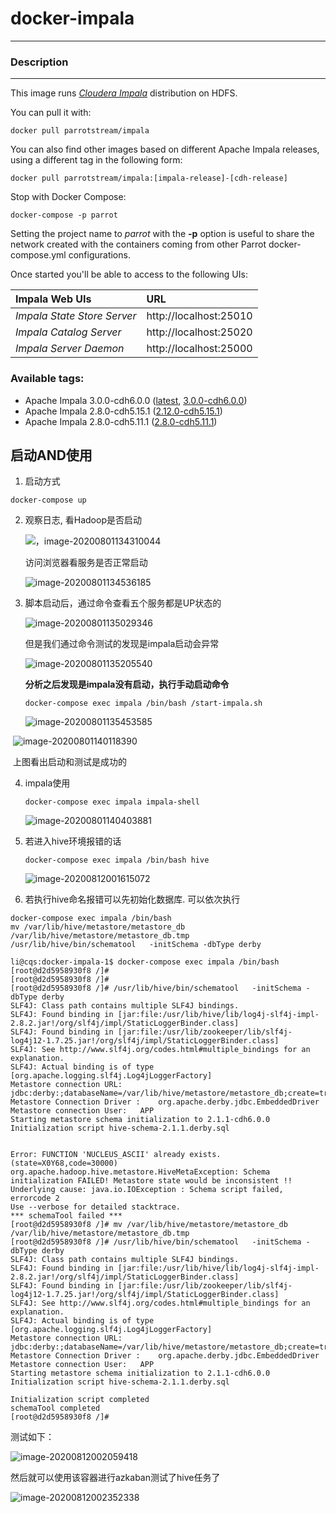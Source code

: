 # **docker-impala**
___

### Description
___

This image runs [*Cloudera Impala*](https://www.cloudera.com/products/open-source/apache-hadoop/impala.html) distribution on HDFS.

You can pull it with:

    docker pull parrotstream/impala


You can also find other images based on different Apache Impala releases, using a different tag in the following form:

    docker pull parrotstream/impala:[impala-release]-[cdh-release]


Stop with Docker Compose:

    docker-compose -p parrot

Setting the project name to *parrot* with the **-p** option is useful to share the network created with the containers coming from other Parrot docker-compose.yml configurations.

Once started you'll be able to access to the following UIs:

| **Impala Web UIs**           |**URL**                    |
|:----------------------------|:--------------------------|
| *Impala State Store Server* | http://localhost:25010    |
| *Impala Catalog Server*     | http://localhost:25020    |
| *Impala Server Daemon*      | http://localhost:25000    |

### Available tags:

- Apache Impala 3.0.0-cdh6.0.0 ([latest](https://github.com/parrot-stream/docker-impala/blob/latest/Dockerfile), [3.0.0-cdh6.0.0](https://github.com/parrot-stream/docker-impala/blob/3.0.0-cdh6.0.0/Dockerfile))
- Apache Impala 2.8.0-cdh5.15.1 ([2.12.0-cdh5.15.1](https://github.com/parrot-stream/docker-impala/blob/2.12.0-cdh5.15.1/Dockerfile))
- Apache Impala 2.8.0-cdh5.11.1 ([2.8.0-cdh5.11.1](https://github.com/parrot-stream/docker-impala/blob/2.8.0-cdh5.11.1/Dockerfile))





## 启动AND使用


1. 启动方式
```shell
docker-compose up 
```
2. 观察日志, 看Hadoop是否启动

   ![，image-20200801134310044](./imgs/image-20200801134310044.png)

   访问浏览器看服务是否正常启动

   ![image-20200801134536185](./imgs/image-20200801134536185.png)

3. 脚本启动后，通过命令查看五个服务都是UP状态的

   ![image-20200801135029346](./imgs/image-20200801135029346.png)

   但是我们通过命令测试的发现是impala启动会异常

   ![image-20200801135205540](./imgs/image-20200801135205540.png)

   **分析之后发现是impala没有启动，执行手动启动命令**

   ```
   docker-compose exec impala /bin/bash /start-impala.sh 
   ```

   

   ![image-20200801135453585](./imgs/image-20200801135453585.png)

​      ![image-20200801140118390](./imgs/image-20200801140118390.png)

​      上图看出启动和测试是成功的


4. impala使用

   ```shell
   docker-compose exec impala impala-shell
   ```

   ![image-20200801140403881](./imgs/image-20200801140403881.png)


5. 若进入hive环境报错的话

   ```shell
   docker-compose exec impala /bin/bash hive 
   ```

   ![image-20200812001615072](./imgs/image-20200812001615072.png)

   

6. 若执行hive命名报错可以先初始化数据库. 可以依次执行
```
docker-compose exec impala /bin/bash
mv /var/lib/hive/metastore/metastore_db /var/lib/hive/metastore/metastore_db.tmp
/usr/lib/hive/bin/schematool   -initSchema -dbType derby
```

```shell
li@cqs:docker-impala-1$ docker-compose exec impala /bin/bash 
[root@d2d5958930f8 /]# 
[root@d2d5958930f8 /]# 
[root@d2d5958930f8 /]# /usr/lib/hive/bin/schematool   -initSchema -dbType derby
SLF4J: Class path contains multiple SLF4J bindings.
SLF4J: Found binding in [jar:file:/usr/lib/hive/lib/log4j-slf4j-impl-2.8.2.jar!/org/slf4j/impl/StaticLoggerBinder.class]
SLF4J: Found binding in [jar:file:/usr/lib/zookeeper/lib/slf4j-log4j12-1.7.25.jar!/org/slf4j/impl/StaticLoggerBinder.class]
SLF4J: See http://www.slf4j.org/codes.html#multiple_bindings for an explanation.
SLF4J: Actual binding is of type [org.apache.logging.slf4j.Log4jLoggerFactory]
Metastore connection URL:	 jdbc:derby:;databaseName=/var/lib/hive/metastore/metastore_db;create=true
Metastore Connection Driver :	 org.apache.derby.jdbc.EmbeddedDriver
Metastore connection User:	 APP
Starting metastore schema initialization to 2.1.1-cdh6.0.0
Initialization script hive-schema-2.1.1.derby.sql

 
Error: FUNCTION 'NUCLEUS_ASCII' already exists. (state=X0Y68,code=30000)
org.apache.hadoop.hive.metastore.HiveMetaException: Schema initialization FAILED! Metastore state would be inconsistent !!
Underlying cause: java.io.IOException : Schema script failed, errorcode 2
Use --verbose for detailed stacktrace.
*** schemaTool failed ***
[root@d2d5958930f8 /]# mv /var/lib/hive/metastore/metastore_db /var/lib/hive/metastore/metastore_db.tmp
[root@d2d5958930f8 /]# /usr/lib/hive/bin/schematool   -initSchema -dbType derby
SLF4J: Class path contains multiple SLF4J bindings.
SLF4J: Found binding in [jar:file:/usr/lib/hive/lib/log4j-slf4j-impl-2.8.2.jar!/org/slf4j/impl/StaticLoggerBinder.class]
SLF4J: Found binding in [jar:file:/usr/lib/zookeeper/lib/slf4j-log4j12-1.7.25.jar!/org/slf4j/impl/StaticLoggerBinder.class]
SLF4J: See http://www.slf4j.org/codes.html#multiple_bindings for an explanation.
SLF4J: Actual binding is of type [org.apache.logging.slf4j.Log4jLoggerFactory]
Metastore connection URL:	 jdbc:derby:;databaseName=/var/lib/hive/metastore/metastore_db;create=true
Metastore Connection Driver :	 org.apache.derby.jdbc.EmbeddedDriver
Metastore connection User:	 APP
Starting metastore schema initialization to 2.1.1-cdh6.0.0
Initialization script hive-schema-2.1.1.derby.sql

Initialization script completed
schemaTool completed
[root@d2d5958930f8 /]# 

```

测试如下：

![image-20200812002059418](./imgs/image-20200812002059418.png)

然后就可以使用该容器进行azkaban测试了hive任务了

![image-20200812002352338](./imgs/image-20200812002352338.png)